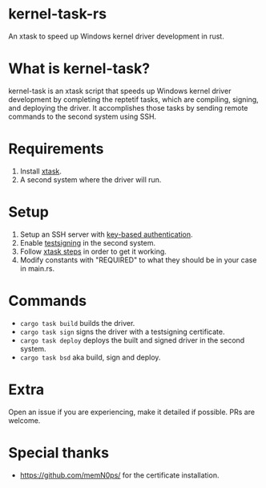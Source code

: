 # kernel-task-rs
An xtask to speed up Windows kernel driver development in rust.

# What is kernel-task?
kernel-task is an xtask script that speeds up Windows kernel driver development by completing the reptetif tasks, which are compiling, signing, and deploying the driver. It accomplishes those tasks by sending remote commands to the second system using SSH.

# Requirements
1. Install [xtask](https://github.com/matklad/cargo-xtask).
2. A second system where the driver will run. 

# Setup
 1. Setup an SSH server with [key-based authentication](https://learn.microsoft.com/en-us/windows-server/administration/openssh/openssh_keymanagement).
 2. Enable [testsigning](https://learn.microsoft.com/en-us/windows-hardware/drivers/install/the-testsigning-boot-configuration-option) in the second system.
 3. Follow [xtask steps](https://github.com/matklad/cargo-xtask?tab=readme-ov-file#defining-xtasks) in order to get it working.
 4. Modify constants with "REQUIRED" to what they should be in your case in main.rs.


# Commands
- `cargo task build` builds the driver.
- `cargo task sign` signs the driver with a testsigning certificate. 
- `cargo task deploy` deploys the built and signed driver in the second system.
- `cargo task bsd` aka build, sign and deploy.

# Extra
Open an issue if you are experiencing, make it detailed if possible.
PRs are welcome.

# Special thanks
- https://github.com/memN0ps/ for the certificate installation.
